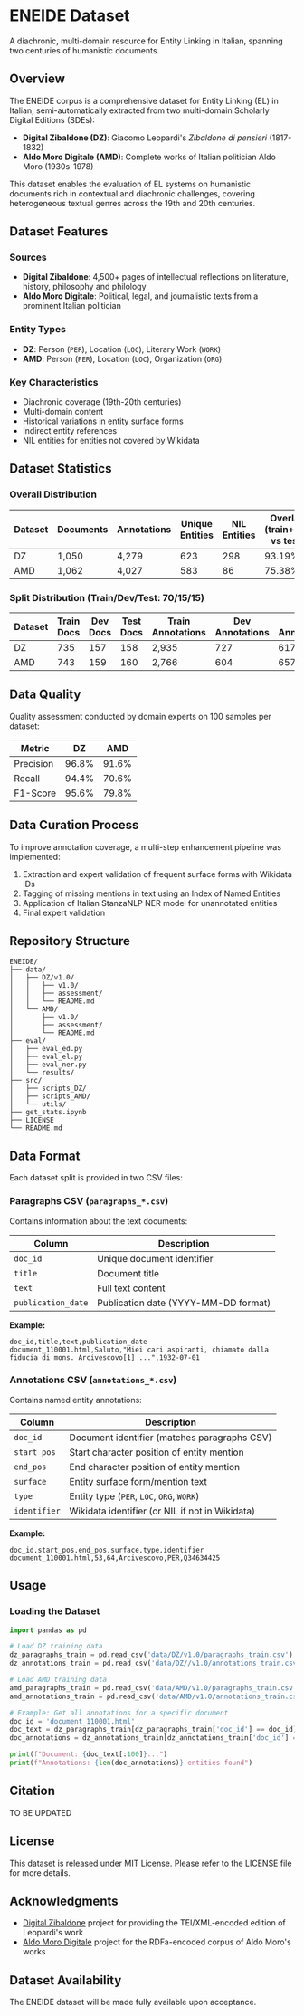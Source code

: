 # ENEIDE Dataset

A diachronic, multi-domain resource for Entity Linking in Italian, spanning two centuries of humanistic documents.

## Overview

The ENEIDE corpus is a comprehensive dataset for Entity Linking (EL) in Italian, semi-automatically extracted from two multi-domain Scholarly Digital Editions (SDEs):

- **Digital Zibaldone (DZ)**: Giacomo Leopardi's *Zibaldone di pensieri* (1817-1832) 
- **Aldo Moro Digitale (AMD)**: Complete works of Italian politician Aldo Moro (1930s-1978) 

This dataset enables the evaluation of EL systems on humanistic documents rich in contextual and diachronic challenges, covering heterogeneous textual genres across the 19th and 20th centuries.

## Dataset Features

### Sources
- **Digital Zibaldone**: 4,500+ pages of intellectual reflections on literature, history, philosophy and philology
- **Aldo Moro Digitale**: Political, legal, and journalistic texts from a prominent Italian politician

### Entity Types
- **DZ**: Person (`PER`), Location (`LOC`), Literary Work (`WORK`)
- **AMD**: Person (`PER`), Location (`LOC`), Organization (`ORG`)

### Key Characteristics
- Diachronic coverage (19th-20th centuries)
- Multi-domain content
- Historical variations in entity surface forms
- Indirect entity references
- NIL entities for entities not covered by Wikidata

## Dataset Statistics

### Overall Distribution
| Dataset | Documents | Annotations | Unique Entities | NIL Entities | Overlap (train+dev vs test) |
|---------|-----------|-------------|----------------|--------------|---------------------------|
| DZ      | 1,050     | 4,279       | 623            | 298          | 93.19%                    |
| AMD     | 1,062     | 4,027       | 583            | 86           | 75.38%                    |

### Split Distribution (Train/Dev/Test: 70/15/15)
| Dataset | Train Docs | Dev Docs | Test Docs | Train Annotations | Dev Annotations | Test Annotations |
|---------|------------|----------|-----------|-------------------|-----------------|------------------|
| DZ      | 735        | 157      | 158       | 2,935             | 727             | 617              |
| AMD     | 743        | 159      | 160       | 2,766             | 604             | 657              |

## Data Quality

Quality assessment conducted by domain experts on 100 samples per dataset:

| Metric    | DZ    | AMD   |
|-----------|-------|-------|
| Precision | 96.8% | 91.6% |
| Recall    | 94.4% | 70.6% |
| F1-Score  | 95.6% | 79.8% |

## Data Curation Process

To improve annotation coverage, a multi-step enhancement pipeline was implemented:
1. Extraction and expert validation of frequent surface forms with Wikidata IDs
2. Tagging of missing mentions in text using an Index of Named Entities
3. Application of Italian StanzaNLP NER model for unannotated entities
4. Final expert validation


## Repository Structure

```
ENEIDE/
├── data/
│   ├── DZ/v1.0/
│   │   ├── v1.0/
│   │   ├── assessment/
│   │   └── README.md
│   └── AMD/
│       ├── v1.0/
│       ├── assessment/
│       └── README.md
├── eval/
│   ├── eval_ed.py
│   ├── eval_el.py
│   ├── eval_ner.py
│   └── results/
├── src/
│   ├── scripts_DZ/
│   ├── scripts_AMD/
│   └── utils/
├── get_stats.ipynb
├── LICENSE
└── README.md
```

## Data Format

Each dataset split is provided in two CSV files:

### Paragraphs CSV (`paragraphs_*.csv`)
Contains information about the text documents:

| Column | Description |
|--------|-------------|
| `doc_id` | Unique document identifier |
| `title` | Document title |
| `text` | Full text content |
| `publication_date` | Publication date (YYYY-MM-DD format) |

**Example:**
```csv
doc_id,title,text,publication_date
document_110001.html,Saluto,"Miei cari aspiranti, chiamato dalla fiducia di mons. Arcivescovo[1] ...",1932-07-01
```

### Annotations CSV (`annotations_*.csv`)
Contains named entity annotations:

| Column | Description |
|--------|-------------|
| `doc_id` | Document identifier (matches paragraphs CSV) |
| `start_pos` | Start character position of entity mention |
| `end_pos` | End character position of entity mention |
| `surface` | Entity surface form/mention text |
| `type` | Entity type (`PER`, `LOC`, `ORG`, `WORK`) |
| `identifier` | Wikidata identifier (or NIL if not in Wikidata) |

**Example:**
```csv
doc_id,start_pos,end_pos,surface,type,identifier
document_110001.html,53,64,Arcivescovo,PER,Q34634425
```

## Usage

### Loading the Dataset

```python
import pandas as pd

# Load DZ training data
dz_paragraphs_train = pd.read_csv('data/DZ/v1.0/paragraphs_train.csv')
dz_annotations_train = pd.read_csv('data/DZ//v1.0/annotations_train.csv')

# Load AMD training data
amd_paragraphs_train = pd.read_csv('data/AMD/v1.0/paragraphs_train.csv')
amd_annotations_train = pd.read_csv('data/AMD/v1.0/annotations_train.csv')

# Example: Get all annotations for a specific document
doc_id = 'document_110001.html'
doc_text = dz_paragraphs_train[dz_paragraphs_train['doc_id'] == doc_id]['text'].iloc[0]
doc_annotations = dz_annotations_train[dz_annotations_train['doc_id'] == doc_id]

print(f"Document: {doc_text[:100]}...")
print(f"Annotations: {len(doc_annotations)} entities found")
```



## Citation

TO BE UPDATED

## License

This dataset is released under MIT License. Please refer to the LICENSE file for more details.

## Acknowledgments

- [Digital Zibaldone](https://digitalzibaldone.net/) project for providing the TEI/XML-encoded edition of Leopardi's work
- [Aldo Moro Digitale](https://aldomorodigitale.unibo.it/) project for the RDFa-encoded corpus of Aldo Moro's works


## Dataset Availability

The ENEIDE dataset will be made fully available upon acceptance.